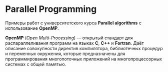 # Parallel Programming

Примеры работ с университетского курса **Parallel algorithms** с использование **OpenMP**.

**OpenMP** (*Open Multi-Processing*) — открытый стандарт для распараллеливания программ на языках **C**, **C++** и **Fortran**. Даёт описание совокупности директив компилятора, библиотечных процедур и переменных окружения, которые предназначены для программирования многопоточных приложений на многопроцессорных системах с общей памятью.
